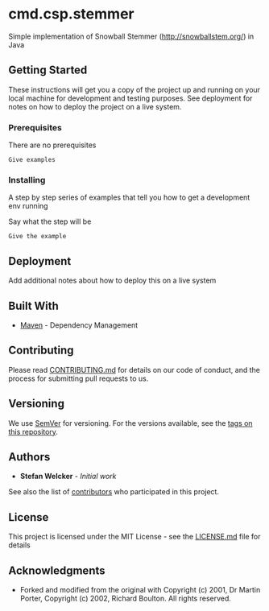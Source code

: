 # cmd.csp.stemmer

Simple implementation of Snowball Stemmer (http://snowballstem.org/) in Java

## Getting Started

These instructions will get you a copy of the project up and running on your local machine for development and testing purposes. See deployment for notes on how to deploy the project on a live system.

### Prerequisites

There are no prerequisites

```
Give examples
```

### Installing

A step by step series of examples that tell you how to get a development env running

Say what the step will be

```
Give the example
```

## Deployment

Add additional notes about how to deploy this on a live system

## Built With

* [Maven](https://maven.apache.org/) - Dependency Management


## Contributing

Please read [CONTRIBUTING.md](https://gist.github.com/PurpleBooth/b24679402957c63ec426) for details on our code of conduct, and the process for submitting pull requests to us.

## Versioning

We use [SemVer](http://semver.org/) for versioning. For the versions available, see the [tags on this repository](https://github.com/your/project/tags). 

## Authors

* **Stefan Welcker** - *Initial work* 

See also the list of [contributors](https://github.com/your/project/contributors) who participated in this project.

## License

This project is licensed under the MIT License - see the [LICENSE.md](LICENSE.md) file for details

## Acknowledgments

* Forked and modified from the original with Copyright (c) 2001, Dr Martin Porter, Copyright (c) 2002, Richard Boulton. All rights reserved.

